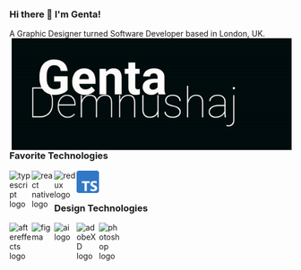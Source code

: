 ### Hi there 👋 I'm Genta!
A Graphic Designer turned Software Developer based in London, UK. <img align="right" alt="illustration of web developer with laptop" src="./images/GentaD2.gif" width="500" height="auto" />
</br>
### Favorite Technologies

[<img align="left" alt="typescript logo" width="40px" src="https://upload.wikimedia.org/wikipedia/commons/thumb/9/99/Unofficial_JavaScript_logo_2.svg/1200px-Unofficial_JavaScript_logo_2.svg.png"/>][javascript]
[<img align="left" alt="react native logo" width="40px" src="https://upload.wikimedia.org/wikipedia/commons/a/a7/React-icon.svg" />][react]
[<img align="left" alt="redux logo" width="40px" src="https://redux.js.org/img/redux.svg"/>][redux]
[<img align="left" alt="redux logo" width="40px" src="./images/Typescript_logo_2020.svg.png"/>][typescript]

[javascript]: https://www.javascript.com/
[react]: https://reactjs.org/
[redux]: https://redux.js.org/
[typescript]: https://www.typescriptlang.org/
[aftereffects]: https://en.wikipedia.org/wiki/Adobe_After_Effects
[figma]: https://www.figma.com/design/
[adobeIllustrator]: https://en.wikipedia.org/wiki/Adobe_Illustrator
[adobeXD]: https://en.wikipedia.org/wiki/Adobe_XD
[photoshop]: https://en.wikipedia.org/wiki/Adobe_Photoshop
</br>
</br>


### Design Technologies

[<img align="left" alt="aftereffects logo" width="40px" src="https://upload.wikimedia.org/wikipedia/commons/c/cb/Adobe_After_Effects_CC_icon.svg" />][aftereffects]
[<img align="left" alt="figma logo" width="40px" src="https://upload.wikimedia.org/wikipedia/commons/3/33/Figma-logo.svg"  height="37"/>][figma]
[<img align="left" alt="ai logo" width="40px" src="https://upload.wikimedia.org/wikipedia/commons/a/a0/Adobe_Illustrator_icon_CS6.svg"/>][adobeIllustrator]
[<img align="left" alt="adobeXD logo" width="40px" src="https://upload.wikimedia.org/wikipedia/commons/c/c2/Adobe_XD_CC_icon.svg"/>][adobeXD]
[<img align="left" alt="photoshop logo" width="40px" src="https://upload.wikimedia.org/wikipedia/commons/a/af/Adobe_Photoshop_CC_icon.svg"/>][photoshop]

